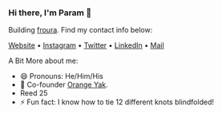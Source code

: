### Hi there, I'm Param 👋

<!--
**paramkpr/paramkpr** is a ✨ _special_ ✨ repository because its `README.md` (this file) appears on your GitHub profile.

Here are some ideas to get you started:


- 🌱 I’m currently learning ...
- 👯 I’m looking to collaborate on ...
- 🤔 I’m looking for help with ...
- 💬 Ask me about ...
- 📫 How to reach me: ...
- ⚡ Fun fact: ...
-->

Building [froura](https://froura.xyz). Find my contact info below: 

[Website](https://www.paramkapur.com) •
[Instagram](https://www.instagram.com/param_kpr/) •
[Twitter](https://twitter.com/ParamKapur) •
[LinkedIn](https://www.linkedin.com/in/param-kapur-898475163/) •
[Mail](mailto:paramkapur2002@gmail.com)


A Bit More about me: 
- 😄 Pronouns: He/Him/His
- 🔭 Co-founder [Orange Yak](https://theorangeyak.co).
- Reed 25
- ⚡ Fun fact: I know how to tie 12 different knots blindfolded!    


<!--
[![ko-fi](https://www.ko-fi.com/img/githubbutton_sm.svg)](https://ko-fi.com/V7V421KHZ)
-->
